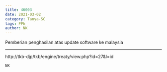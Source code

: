 ```yaml
---
title: 46003
date: 2021-03-02
category: Tanya-SC
tags: PPh
author: NK
---
```


Pemberian penghasilan atas update software ke malaysia

---

http://tkb-djp/tkb/engine/treaty/view.php?id=27&l=id

`NK`
